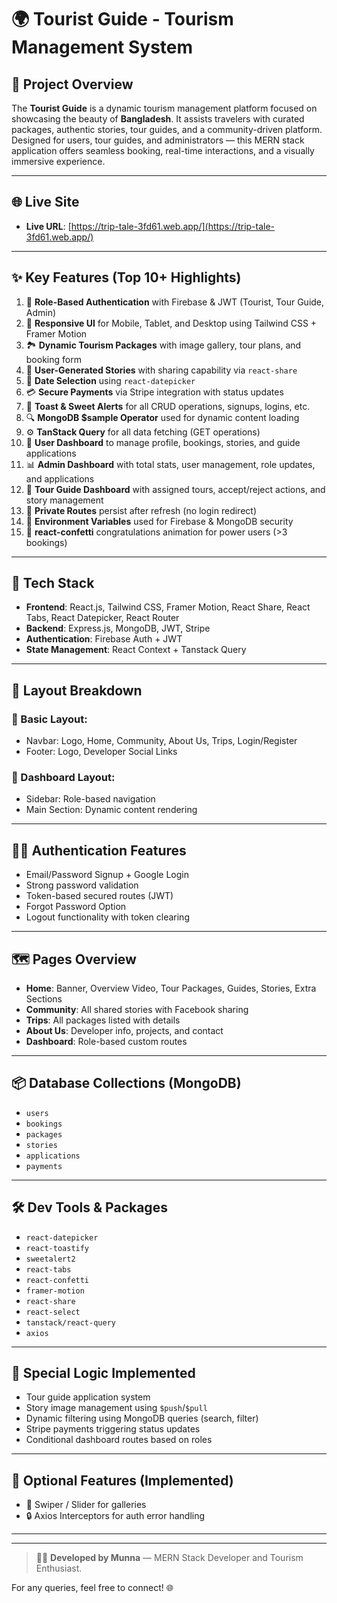 # 🌍 Tourist Guide - Tourism Management System

## 🚀 Project Overview

The **Tourist Guide** is a dynamic tourism management platform focused on showcasing the beauty of **Bangladesh**. It assists travelers with curated packages, authentic stories, tour guides, and a community-driven platform. Designed for users, tour guides, and administrators — this MERN stack application offers seamless booking, real-time interactions, and a visually immersive experience.

---

## 🌐 Live Site

* **Live URL**: [https://trip-tale-3fd61.web.app/](https://trip-tale-3fd61.web.app/)

---

## ✨ Key Features (Top 10+ Highlights)

1. 🔐 **Role-Based Authentication** with Firebase & JWT (Tourist, Tour Guide, Admin)
2. 🌈 **Responsive UI** for Mobile, Tablet, and Desktop using Tailwind CSS + Framer Motion
3. 🏞️ **Dynamic Tourism Packages** with image gallery, tour plans, and booking form
4. 📖 **User-Generated Stories** with sharing capability via `react-share`
5. 📅 **Date Selection** using `react-datepicker`
6. 💳 **Secure Payments** via Stripe integration with status updates
7. 💬 **Toast & Sweet Alerts** for all CRUD operations, signups, logins, etc.
8. 🔍 **MongoDB \$sample Operator** used for dynamic content loading
9. ⚙️ **TanStack Query** for all data fetching (GET operations)
10. 👥 **User Dashboard** to manage profile, bookings, stories, and guide applications
11. 📊 **Admin Dashboard** with total stats, user management, role updates, and applications
12. 📂 **Tour Guide Dashboard** with assigned tours, accept/reject actions, and story management
13. 🔐 **Private Routes** persist after refresh (no login redirect)
14. 🌿 **Environment Variables** used for Firebase & MongoDB security
15. 🎉 **react-confetti** congratulations animation for power users (>3 bookings)

---

## 🧩 Tech Stack

* **Frontend**: React.js, Tailwind CSS, Framer Motion, React Share, React Tabs, React Datepicker, React Router
* **Backend**: Express.js, MongoDB, JWT, Stripe
* **Authentication**: Firebase Auth + JWT
* **State Management**: React Context + Tanstack Query

---

## 📄 Layout Breakdown

### 🔹 Basic Layout:

* Navbar: Logo, Home, Community, About Us, Trips, Login/Register
* Footer: Logo, Developer Social Links

### 🔸 Dashboard Layout:

* Sidebar: Role-based navigation
* Main Section: Dynamic content rendering

---

## 🧑‍💻 Authentication Features

* Email/Password Signup + Google Login
* Strong password validation
* Token-based secured routes (JWT)
* Forgot Password Option
* Logout functionality with token clearing

---

## 🗺️ Pages Overview

* **Home**: Banner, Overview Video, Tour Packages, Guides, Stories, Extra Sections
* **Community**: All shared stories with Facebook sharing
* **Trips**: All packages listed with details
* **About Us**: Developer info, projects, and contact
* **Dashboard**: Role-based custom routes

---

## 📦 Database Collections (MongoDB)

* `users`
* `bookings`
* `packages`
* `stories`
* `applications`
* `payments`

---

## 🛠️ Dev Tools & Packages

* `react-datepicker`
* `react-toastify`
* `sweetalert2`
* `react-tabs`
* `react-confetti`
* `framer-motion`
* `react-share`
* `react-select`
* `tanstack/react-query`
* `axios`

---

## 🧠 Special Logic Implemented

* Tour guide application system
* Story image management using `$push`/`$pull`
* Dynamic filtering using MongoDB queries (search, filter)
* Stripe payments triggering status updates
* Conditional dashboard routes based on roles

---

## 🧪 Optional Features (Implemented)

* 📸 Swiper / Slider for galleries
* 🔒 Axios Interceptors for auth error handling

---


---

> 👨‍💻 **Developed by Munna** — MERN Stack Developer and Tourism Enthusiast.

For any queries, feel free to connect! 🌐
